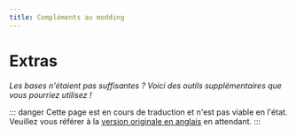 ```yaml
---
title: Compléments au modding
---
```

# Extras
_Les bases n'étaient pas suffisantes ? Voici des outils supplémentaires que vous pourriez utilisez !_

::: danger
Cette page est en cours de traduction et n'est pas viable en l'état. Veuillez vous référer à la [version originale en anglais](/modding/extras.md) en attendant.
:::
